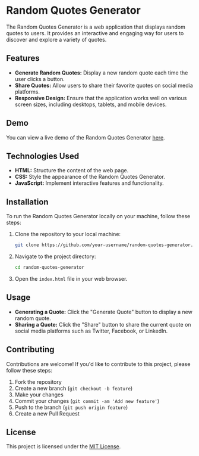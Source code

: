 # Random Quotes Generator

The Random Quotes Generator is a web application that displays random quotes to users. It provides an interactive and engaging way for users to discover and explore a variety of quotes.


## Features

- **Generate Random Quotes:** Display a new random quote each time the user clicks a button.
- **Share Quotes:** Allow users to share their favorite quotes on social media platforms.
- **Responsive Design:** Ensure that the application works well on various screen sizes, including desktops, tablets, and mobile devices.

## Demo

You can view a live demo of the Random Quotes Generator [here](https://your-domain.com/random-quotes-generator).

## Technologies Used

- **HTML:** Structure the content of the web page.
- **CSS:** Style the appearance of the Random Quotes Generator.
- **JavaScript:** Implement interactive features and functionality.

## Installation

To run the Random Quotes Generator locally on your machine, follow these steps:

1. Clone the repository to your local machine:

    ```bash
    git clone https://github.com/your-username/random-quotes-generator.git
    ```

2. Navigate to the project directory:

    ```bash
    cd random-quotes-generator
    ```

3. Open the `index.html` file in your web browser.

## Usage

- **Generating a Quote:** Click the "Generate Quote" button to display a new random quote.
- **Sharing a Quote:** Click the "Share" button to share the current quote on social media platforms such as Twitter, Facebook, or LinkedIn.


## Contributing

Contributions are welcome! If you'd like to contribute to this project, please follow these steps:

1. Fork the repository
2. Create a new branch (`git checkout -b feature`)
3. Make your changes
4. Commit your changes (`git commit -am 'Add new feature'`)
5. Push to the branch (`git push origin feature`)
6. Create a new Pull Request

## License

This project is licensed under the [MIT License](LICENSE).
